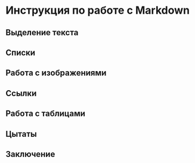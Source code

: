 # Инструкция по работе с Markdown

## Выделение текста

## Списки

## Работа с изображениями

## Ссылки

## Работа с таблицами 

## Цытаты

## Заключение
